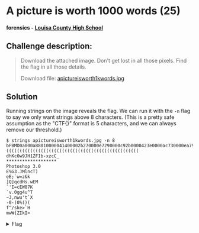 # A picture is worth 1000 words (25)
#### forensics - [Louisa County High School](../main.md)

## Challenge description:
> Download the attached image. Don't get lost in all those pixels. Find the flag in all those details.
> 
> Download file: [apictureisworth1kwords.jpg](../assets/apictureisworth1kwords.jpg)

## Solution 
Running strings on the image reveals the flag. We can run it with the `-n` flag to say we only want strings above 8 characters. (This is a pretty safe assumption as the "CTF{}" format is 5 characters, and we can always remove our threshold.)

```
$ strings apictureisworth1kwords.jpg -n 8
bFBMD0a000a88010000041400002b270000e7290000c92b0000423e0000ac730000ea790000997c0000c77e00000df70000
((((((((((((((((((((((((((((((((((((((((((((((((((    
dhKc0w9JH1ZFIb-xzcC_
*******************
Photoshop 3.0
E%G3.JMlncT)
eE;`w=z&k
]Q]qcdHs.wEM
`'I=cEW87K
`v.0gg4u^T
~J,nwu't`X
-0-(0%()(
f^/ske>`H
mwW{ZIkI> 
```

<details> 
    <summary>Flag</summary>
CTF{LouisLeads2022}
</details>